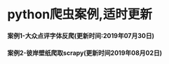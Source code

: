 # python爬虫案例,适时更新


####   案例1-大众点评字体反爬(更新时间:2019年07月30日) 
####   案例2-彼岸壁纸爬取scrapy(更新时间2019年08月02日)
